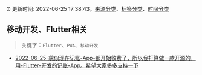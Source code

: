 :alarm_clock: 更新时间: 2022-06-25 17:38:43。[来源分类](../README.md)、[标签分类](../TAGS.md)、[时间分类](../TIMELINE.md)

## 移动开发、Flutter相关


> 关键字：`Flutter`、`PWA`、`移动开发`



- [2022-06-25-貌似现在记账-App-都开始收费了，所以我打算做一款开源的，用-Flutter-开发的记账-App。希望大家多多支持一下](https://www.v2ex.com/t/862206) 